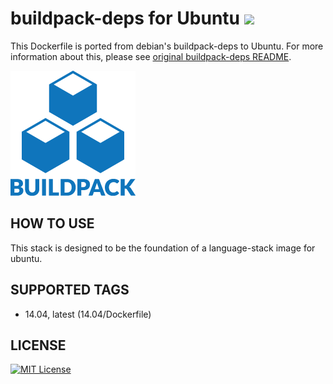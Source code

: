 # buildpack-deps for Ubuntu [![](https://quay.io/repository/wantedly/buildpack-deps/status)](https://quay.io/repository/wantedly/buildpack-deps)
This Dockerfile is ported from debian's buildpack-deps to Ubuntu.
For more information about this, please see [original buildpack-deps README](https://github.com/docker-library/buildpack-deps).

![](https://raw.githubusercontent.com/docker-library/docs/master/buildpack-deps/logo.png)

## HOW TO USE
This stack is designed to be the foundation of a language-stack image for ubuntu.

## SUPPORTED TAGS

* 14.04, latest (14.04/Dockerfile)

## LICENSE
[![MIT License](http://img.shields.io/badge/license-MIT-blue.svg?style=flat)](LICENSE)
